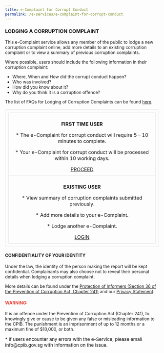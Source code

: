 ```yaml
---
title: e-Complaint for Corrupt Conduct
permalink: /e-services/e-complaint-for-corrupt-conduct
---
```


<style>
      table,
      td,
      th {
        padding: 10px;
        border: 1px solid #e0e0e0;
        border-radius: 5px;
        text-align: center;
      }
</style>

### **LODGING A CORRUPTION COMPLAINT**

This e-Complaint service allows any member of the public to lodge a new corruption complaint online, add more details to an existing corruption complaint or to view a summary of previous corruption complaints.

Where possible, users should include the following information in their corruption complaint:
* Where, When and How did the corrupt conduct happen?
* Who was involved?
* How did you know about it?
* Why do you think it is a corruption offence?

The list of FAQs for Lodging of Corruption Complaints can be found <a href="/faq/lodge-corruption-complaints/">here</a>.

<table border="1">

  <tr>
    <td><p><b>FIRST TIME USER</b></p>
      <p>* The e-Complaint for corrupt conduct will require 5 – 10 minutes to complete.</p>
      <p>* Your e-Complaint for corrupt conduct will be processed within 10 working days.</p>
      <a class="button_special" href="https://uat-services.cpib.gov.sg/e-complaint/step2">PROCEED</a>
    </td>
  </tr>

  <tr>
    <td><p><b>EXISTING USER</b></p>
      <p>* View summary of corruption complaints submitted previously.</p>
      <p>* Add more details to your e-Complaint.</p>
      <p>* Lodge another e-Complaint.</p>
      <a class="button_special" href="https://uat-services.cpib.gov.sg/e-complaint/login">LOGIN</a>
    </td>
  </tr>

</table>


#### **CONFIDENTIALITY OF YOUR IDENTITY**

Under the law, the identity of the person making the report will be kept confidential. Complainants may also choose not to reveal their personal details when lodging a corruption complaint.

More details can be found under the <a href="https://sso.agc.gov.sg/Act/PCA1960?Provlds=pr36-#pr36-" target="blank">Protection of Informers (Section 36 of the Prevention of Corruption Act, Chapter 241)</a> and our <a href="/privacy/">Privacy Statement</a>.

#### **<font color="#E63F30">WARNING:</font>**

It is an offence under the Prevention of Corruption Act (Chapter 241), to knowingly give or cause to be given any false or misleading information to the CPIB. The punishment is an imprisonment of up to 12 months or a maximum fine of $10,000, or both.


<p style="font-size:15px">* If users encounter any errors with the e-Service, please email info@cpib.gov.sg with information on the issue.</p>


